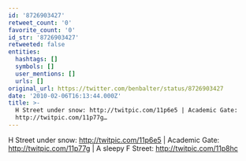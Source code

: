 ```yaml
---
id: '8726903427'
retweet_count: '0'
favorite_count: '0'
id_str: '8726903427'
retweeted: false
entities:
  hashtags: []
  symbols: []
  user_mentions: []
  urls: []
original_url: https://twitter.com/benbalter/status/8726903427
date: '2010-02-06T16:13:44.000Z'
title: >-
  H Street under snow: http://twitpic.com/11p6e5 | Academic Gate:
  http://twitpic.com/11p77g…
---
```


H Street under snow: http://twitpic.com/11p6e5 | Academic Gate: http://twitpic.com/11p77g | A sleepy F Street: http://twitpic.com/11p8hc